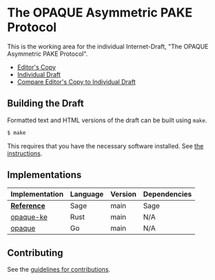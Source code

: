 # The OPAQUE Asymmetric PAKE Protocol

This is the working area for the individual Internet-Draft, "The OPAQUE Asymmetric PAKE Protocol".

* [Editor's Copy](https://cfrg.github.io/draft-irtf-cfrg-opaque/#go.draft-irtf-cfrg-opaque.html)
* [Individual Draft](https://tools.ietf.org/html/draft-irtf-cfrg-opaque)
* [Compare Editor's Copy to Individual Draft](https://cfrg.github.io/draft-irtf-cfrg-opaque/#go.draft-irtf-cfrg-opaque.diff)

## Building the Draft

Formatted text and HTML versions of the draft can be built using `make`.

```sh
$ make
```

This requires that you have the necessary software installed.  See
[the instructions](https://github.com/martinthomson/i-d-template/blob/master/doc/SETUP.md).


## Implementations

| Implementation                                                                  | Language | Version | Dependencies |
|:--------------------------------------------------------------------------------|:---------|:--------|:-------------|
| [**Reference**](https://github.com/cfrg/draft-irtf-cfrg-opaque/tree/master/poc) | Sage     | main    | Sage         |
| [opaque-ke](https://github.com/novifinancial/opaque-ke)                         | Rust     | main    | N/A          |
| [opaque](https://github.com/bytemare/opaque/)                                   | Go       | main    | N/A          |

## Contributing

See the
[guidelines for contributions](https://github.com/cfrg/draft-irtf-cfrg-opaque/blob/master/CONTRIBUTING.md).
